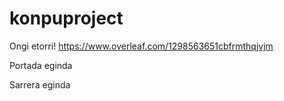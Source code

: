 # konpuproject
Ongi etorri!
https://www.overleaf.com/1298563651cbfrmthqjvjm

Portada eginda 

Sarrera eginda
